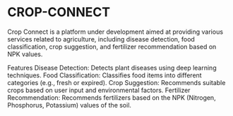 # CROP-CONNECT

Crop Connect is a platform under development aimed at providing various services related to agriculture, including disease detection, food classification, crop suggestion, and fertilizer recommendation based on NPK values.

Features
Disease Detection: Detects plant diseases using deep learning techniques.
Food Classification: Classifies food items into different categories (e.g., fresh or expired).
Crop Suggestion: Recommends suitable crops based on user input and environmental factors.
Fertilizer Recommendation: Recommends fertilizers based on the NPK (Nitrogen, Phosphorus, Potassium) values of the soil.
